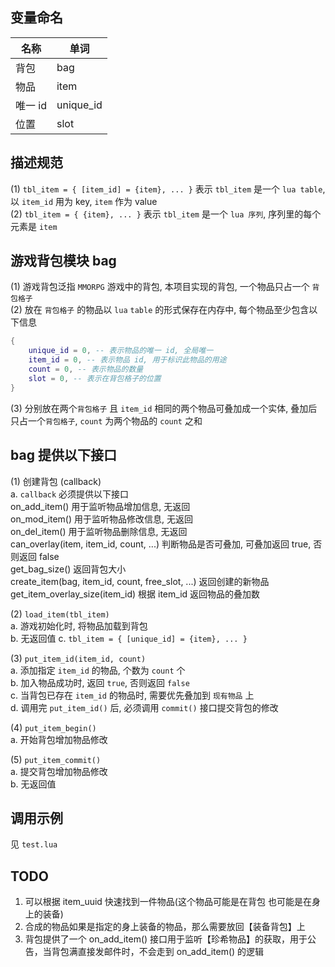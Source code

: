 ## 变量命名
名称 | 单词
|----|---|
背包 | bag
物品 | item    
唯一 id | unique_id
位置 | slot

## 描述规范
(1) `tbl_item = { [item_id] = {item}, ... }` 表示 `tbl_item` 是一个 `lua table`, 以 `item_id` 用为 key, `item` 作为 value    
(2) `tbl_item = { {item}, ... }` 表示 `tbl_item` 是一个 `lua 序列`, 序列里的每个元素是 `item`    

## 游戏背包模块 bag    
(1) 游戏背包泛指 `MMORPG` 游戏中的背包, 本项目实现的背包, 一个物品只占一个 `背包格子`    
(2) 放在 `背包格子` 的物品以 `lua` `table` 的形式保存在内存中, 每个物品至少包含以下信息    
```lua
{
	unique_id = 0, -- 表示物品的唯一 id, 全局唯一
	item_id = 0, -- 表示物品 id, 用于标识此物品的用途
	count = 0, -- 表示物品的数量
	slot = 0, -- 表示在背包格子的位置
}
```
(3) 分别放在两个`背包格子` 且 `item_id` 相同的两个物品可叠加成一个实体, 叠加后只占一个`背包格子`, `count` 为两个物品的 `count` 之和         

## bag 提供以下接口
(1) 创建背包 (callback)    
a. `callback` 必须提供以下接口    
on_add_item() 用于监听物品增加信息, 无返回    
on_mod_item() 用于监听物品修改信息, 无返回    
on_del_item() 用于监听物品删除信息, 无返回    
can_overlay(item, item_id, count, ...) 判断物品是否可叠加, 可叠加返回 true, 否则返回 false    
get_bag_size() 返回背包大小    
create_item(bag, item_id, count, free_slot, ...) 返回创建的新物品    
get_item_overlay_size(item_id) 根据 item_id 返回物品的叠加数    

(2) `load_item(tbl_item)`    
a. 游戏初始化时, 将物品加载到背包       
b. 无返回值
c. `tbl_item = { [unique_id] = {item}, ... }`

(3) `put_item_id(item_id, count)`    
a. 添加指定 `item_id` 的物品, 个数为 `count` 个    
b. 加入物品成功时, 返回 `true`, 否则返回 `false`    
c. 当背包已存在 `item_id` 的物品时, 需要优先叠加到 `现有物品` 上    
d. 调用完 `put_item_id()` 后, 必须调用 `commit()` 接口提交背包的修改     

(4) `put_item_begin()`    
a. 开始背包增加物品修改     

(5) `put_item_commit()`    
a. 提交背包增加物品修改     
b. 无返回值    

## 调用示例
见 `test.lua`

## TODO 
1. 可以根据 item_uuid 快速找到一件物品(这个物品可能是在背包 也可能是在身上的装备)    
2. 合成的物品如果是指定的身上装备的物品，那么需要放回【装备背包】上       
3. 背包提供了一个 on_add_item() 接口用于监听【珍希物品】的获取，用于公告，当背包满直接发邮件时，不会走到 on_add_item() 的逻辑   
